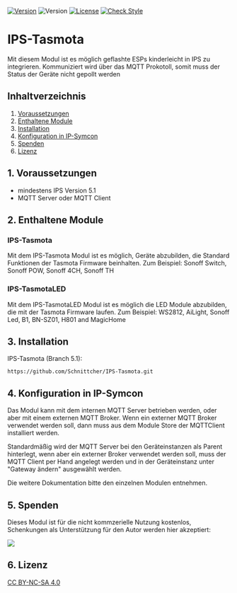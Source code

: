 [![Version](https://img.shields.io/badge/Symcon-PHPModul-red.svg)](https://www.symcon.de/service/dokumentation/entwicklerbereich/sdk-tools/sdk-php/)
![Version](https://img.shields.io/badge/Symcon%20Version-5.1%20%3E-blue.svg)
[![License](https://img.shields.io/badge/License-CC%20BY--NC--SA%204.0-green.svg)](https://creativecommons.org/licenses/by-nc-sa/4.0/)
[![Check Style](https://github.com/Schnittcher/IPS-Tasmota/workflows/Check%20Style/badge.svg)](https://github.com/Schnittcher/IPS-Tasmota/actions)

# IPS-Tasmota
Mit diesem Modul ist es möglich geflashte ESPs kinderleicht in IPS zu integrieren.
Kommuniziert wird über das MQTT Prokotoll, somit muss der Status der Geräte nicht gepollt werden

## Inhaltverzeichnis
1. [Voraussetzungen](#1-voraussetzungen)
2. [Enthaltene Module](#2-enthaltene-module)
3. [Installation](#3-installation)
4. [Konfiguration in IP-Symcon](#4-konfiguration-in-ip-symcon)
5. [Spenden](#5-spenden)
6. [Lizenz](#6-lizenz)

## 1. Voraussetzungen

* mindestens IPS Version 5.1
* MQTT Server oder MQTT Client

## 2. Enthaltene Module

### IPS-Tasmota
Mit dem IPS-Tasmota Modul ist es möglich, Geräte abzubilden, die Standard Funktionen der Tasmota Firmware beinhalten.
Zum Beispiel: Sonoff Switch, Sonoff POW, Sonoff 4CH, Sonoff TH

### IPS-TasmotaLED
Mit dem IPS-TasmotaLED Modul ist es möglich die LED Module abzubilden, die mit der Tasmota Firmware laufen.
Zum Beispiel: WS2812, AiLight, Sonoff Led, B1, BN-SZ01, H801 and MagicHome

## 3. Installation

IPS-Tasmota (Branch 5.1):
```
https://github.com/Schnittcher/IPS-Tasmota.git
```

## 4. Konfiguration in IP-Symcon
Das Modul kann mit dem internen MQTT Server betrieben werden, oder aber mit einem externen MQTT Broker.
Wenn ein externer MQTT Broker verwendet werden soll, dann muss aus dem Module Store der MQTTClient installiert werden.

Standardmäßig wird der MQTT Server bei den Geräteinstanzen als Parent hinterlegt, wenn aber ein externer Broker verwendet werden soll, muss der MQTT Client per Hand angelegt werden und in der Geräteinstanz unter "Gateway ändern" ausgewählt werden.

Die weitere Dokumentation bitte den einzelnen Modulen entnehmen.

## 5. Spenden

Dieses Modul ist für die nicht kommzerielle Nutzung kostenlos, Schenkungen als Unterstützung für den Autor werden hier akzeptiert:    

<a href="https://www.paypal.com/cgi-bin/webscr?cmd=_s-xclick&hosted_button_id=EK4JRP87XLSHW" target="_blank"><img src="https://www.paypalobjects.com/de_DE/DE/i/btn/btn_donate_LG.gif" border="0" /></a>

## 6. Lizenz

[CC BY-NC-SA 4.0](https://creativecommons.org/licenses/by-nc-sa/4.0/)
